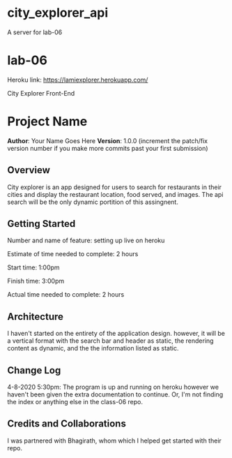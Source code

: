 # city_explorer_api
A server for lab-06

# lab-06

Heroku link: https://lamiexplorer.herokuapp.com/

City Explorer Front-End
# Project Name

**Author**: Your Name Goes Here
**Version**: 1.0.0 (increment the patch/fix version number if you make more commits past your first submission)

## Overview

City explorer is an app designed for users to search for restaurants in their cities and display the restaurant location, food served, and images. The api search will be the only dynamic portition of this assingnent.

## Getting Started

Number and name of feature: setting up live on heroku

Estimate of time needed to complete: 2 hours

Start time: 1:00pm

Finish time: 3:00pm

Actual time needed to complete: 2 hours


## Architecture
I haven't started on the entirety of the application design. however, it will be a vertical format with the search bar and header as static, the rendering content as dynamic, and the the information listed as static. 

## Change Log
4-8-2020 5:30pm: The program is up and running on heroku however we haven't been given the extra documentation to continue. Or, I'm not finding the index or anything else in the class-06 repo.




## Credits and Collaborations
I was partnered with Bhagirath, whom which I helped get started with their repo. 